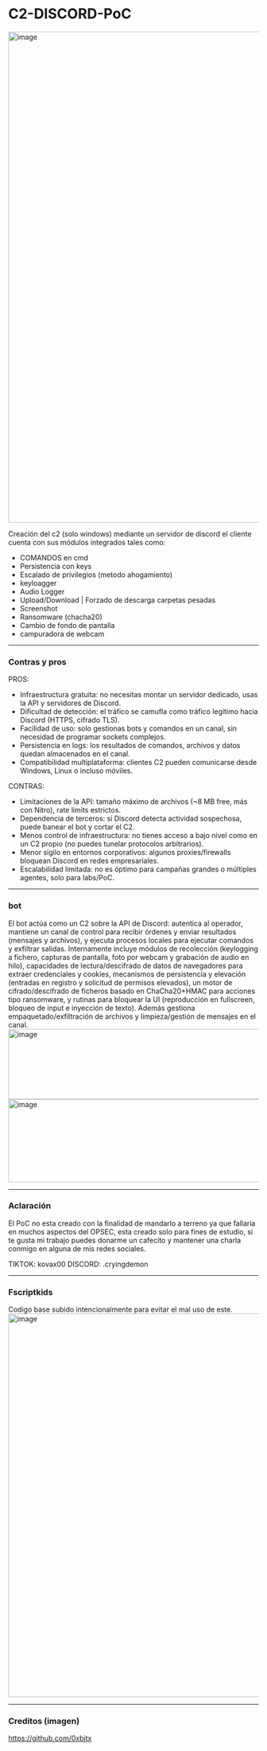 # C2-DISCORD-PoC

<img width="1839" height="987" alt="image" src="https://github.com/user-attachments/assets/8ded959e-cbb7-4c97-96e4-cd63bd3ceb8a" />

Creación del c2 (solo windows) mediante un servidor de discord el cliente cuenta con sus módulos integrados tales como:

* COMANDOS en cmd
* Persistencia con keys
* Escalado de privilegios (metodo ahogamiento)
* keyloagger
* Audio Logger
* Upload/Download | Forzado de descarga carpetas pesadas
* Screenshot
* Ransomware (chacha20)
* Cambio de fondo de pantalla
* campuradora de webcam
---
### Contras y pros

PROS:
* Infraestructura gratuita: no necesitas montar un servidor dedicado, usas la API y servidores de Discord.
* Dificultad de detección: el tráfico se camufla como tráfico legítimo hacia Discord (HTTPS, cifrado TLS).
* Facilidad de uso: solo gestionas bots y comandos en un canal, sin necesidad de programar sockets complejos.
* Persistencia en logs: los resultados de comandos, archivos y datos quedan almacenados en el canal.
* Compatibilidad multiplataforma: clientes C2 pueden comunicarse desde Windows, Linux o incluso móviles.

CONTRAS:
* Limitaciones de la API: tamaño máximo de archivos (~8 MB free, más con Nitro), rate limits estrictos.
* Dependencia de terceros: si Discord detecta actividad sospechosa, puede banear el bot y cortar el C2.
* Menos control de infraestructura: no tienes acceso a bajo nivel como en un C2 propio (no puedes tunelar protocolos arbitrarios).
* Menor sigilo en entornos corporativos: algunos proxies/firewalls bloquean Discord en redes empresariales.
* Escalabilidad limitada: no es óptimo para campañas grandes o múltiples agentes, solo para labs/PoC.
---
### bot

El bot actúa como un C2 sobre la API de Discord: autentica al operador, mantiene un canal de control para recibir órdenes y enviar resultados (mensajes y archivos), y ejecuta procesos locales para ejecutar comandos y exfiltrar salidas. Internamente incluye módulos de recolección (keylogging a fichero, capturas de pantalla, foto por webcam y grabación de audio en hilo), capacidades de lectura/descifrado de datos de navegadores para extraer credenciales y cookies, mecanismos de persistencia y elevación (entradas en registro y solicitud de permisos elevados), un motor de cifrado/descifrado de ficheros basado en ChaCha20+HMAC para acciones tipo ransomware, y rutinas para bloquear la UI (reproducción en fullscreen, bloqueo de input e inyección de texto). Además gestiona empaquetado/exfiltración de archivos y limpieza/gestión de mensajes en el canal.
<img width="725" height="141" alt="image" src="https://github.com/user-attachments/assets/e8f23296-0174-49df-a354-4123cbbfd5ca" />
<img width="735" height="167" alt="image" src="https://github.com/user-attachments/assets/acd60398-09cd-4d52-a0f6-d181b7b06ee2" />

---
### Aclaración  

El PoC no esta creado con la finalidad de mandarlo a terreno ya que fallaria en muchos aspectos del OPSEC, esta creado solo para fines de estudio, si te gusta mi trabajo puedes donarme un cafecito y mantener una charla conmigo en alguna de mis redes sociales.

TIKTOK: kovax00 DISCORD: .cryingdemon


---
### Fscriptkids

Codigo base subido intencionalmente para evitar el mal uso de este.
<img width="1764" height="771" alt="image" src="https://github.com/user-attachments/assets/77b4a6bf-b170-4b73-ac2b-e17122684903" />

---
### Creditos (imagen)
https://github.com/0xbitx
